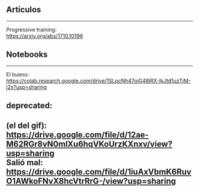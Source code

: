
## Artículos  
---

Progressive training:  
https://arxiv.org/abs/1710.10196

## Notebooks  
---

El bueno:  
https://colab.research.google.com/drive/1SLpcNh47ojG48jRX-IkJtd1uzTiM-j2x?usp=sharing


**deprecated:**   
---
(el del gif):  
https://drive.google.com/file/d/12ae-M62RGr8vN0mlXu6hqVKoUrzKXnxv/view?usp=sharing  
Salió mal:  
https://drive.google.com/file/d/1iuAxVbmK6RuvO1AWkoFNvX8hcVtrRrG-/view?usp=sharing   
---

